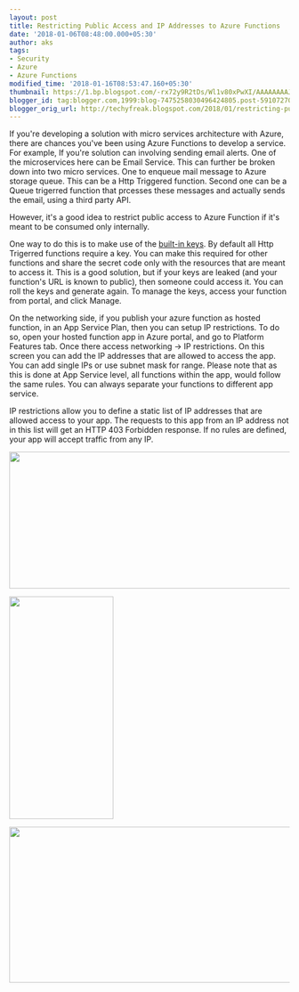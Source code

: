```yaml
---
layout: post
title: Restricting Public Access and IP Addresses to Azure Functions
date: '2018-01-06T08:48:00.000+05:30'
author: aks
tags:
- Security
- Azure
- Azure Functions
modified_time: '2018-01-16T08:53:47.160+05:30'
thumbnail: https://1.bp.blogspot.com/-rx72y9R2tDs/Wl1v80xPwXI/AAAAAAAAJRQ/bYes1l6Zg3kKQNDChsB3vUKnaVzCXkplACLcBGAs/s72-c/azure-functions-02.PNG
blogger_id: tag:blogger.com,1999:blog-7475258030496424805.post-5910727056765322260
blogger_orig_url: http://techyfreak.blogspot.com/2018/01/restricting-public-access-and-ip.html
---
```


If you're developing a 
solution with micro services architecture with Azure, there are chances you've 
been using Azure Functions to develop a service. For example, If you're 
solution can involving sending email alerts. One of the microservices here can 
be Email Service. This can further be broken down into two micro services. One 
to enqueue mail message to Azure storage queue. This can be a Http Triggered 
function. Second one can be a Queue trigerred function that prcesses these 
messages and actually sends the email, using a third party API. 


However, it's a good idea to restrict public access to Azure Function if it's 
meant to be consumed only internally. 


One way to do this is to make use of the [built-in 
keys](https://docs.microsoft.com/azure/azure-functions/functions-bindings-http-webhook#working-with-keys). 
By default all Http Trigerred functions require a key. You can make this 
required for other functions and share the secret code only with the resources 
that are meant to access it. This is a good solution, but if your keys are 
leaked (and your function's URL is known to public), then someone could access 
it. You can roll the keys and generate again. To manage the keys, access your 
function from portal, and click Manage. 


On the networking side, if you publish your azure function as hosted function, 
in an App Service Plan, then you can setup IP restrictions. To do so, open 
your hosted function app in Azure portal, and go to Platform Features tab. 
Once there access networking -&gt; IP restrictions. On this screen you can add 
the IP addresses that are allowed to access the app. You can add single IPs or 
use subnet mask for range. Please note that as this is done at App Service 
level, all functions within the app, would follow the same rules. You can 
always separate your functions to different app service. 


IP restrictions allow you to define a static list of IP addresses that are 
allowed access to your app. The requests to this app from an IP address not in 
this list will get an HTTP 403 Forbidden response. If no rules are defined, 
your app will accept traffic from any IP. 

[<img 
border="0" data-original-height="618" data-original-width="1600" height="246" 
src="https://1.bp.blogspot.com/-rx72y9R2tDs/Wl1v80xPwXI/AAAAAAAAJRQ/bYes1l6Zg3kKQNDChsB3vUKnaVzCXkplACLcBGAs/s640/azure-functions-02.PNG" 
width="640" 
/>](https://1.bp.blogspot.com/-rx72y9R2tDs/Wl1v80xPwXI/AAAAAAAAJRQ/bYes1l6Zg3kKQNDChsB3vUKnaVzCXkplACLcBGAs/s1600/azure-functions-02.PNG) 


[<img 
border="0" data-original-height="1600" data-original-width="755" height="400" 
src="https://4.bp.blogspot.com/-udb5N-k2AXU/Wl1v9EAheqI/AAAAAAAAJRU/4tZCEyTpjsMvyVeBnpuf2nwO3nIiY28OQCLcBGAs/s400/azure-functions-03.PNG" 
width="187" 
/>](https://4.bp.blogspot.com/-udb5N-k2AXU/Wl1v9EAheqI/AAAAAAAAJRU/4tZCEyTpjsMvyVeBnpuf2nwO3nIiY28OQCLcBGAs/s1600/azure-functions-03.PNG) 


[<img 
border="0" data-original-height="700" data-original-width="1600" height="280" 
src="https://4.bp.blogspot.com/-rsmnGFTYsMg/Wl1v9Lg3UrI/AAAAAAAAJRM/nI7iaQmAOgQ5ohPqKaSBENbdE_RPRZaTgCLcBGAs/s640/azure-functions-04.PNG" 
width="640" 
/>](https://4.bp.blogspot.com/-rsmnGFTYsMg/Wl1v9Lg3UrI/AAAAAAAAJRM/nI7iaQmAOgQ5ohPqKaSBENbdE_RPRZaTgCLcBGAs/s1600/azure-functions-04.PNG)